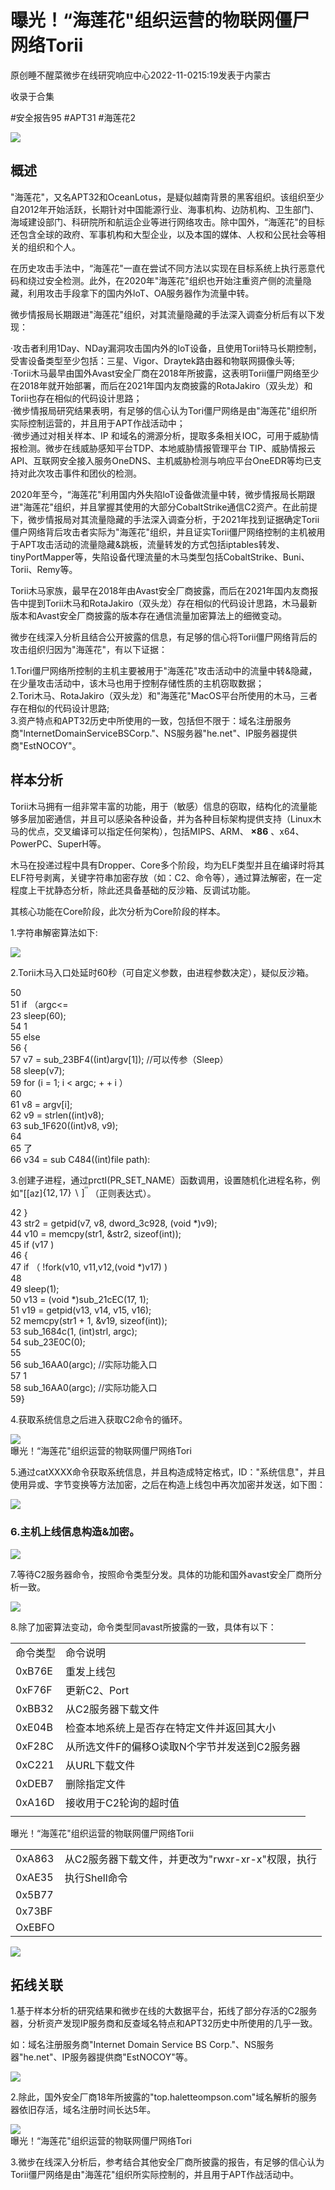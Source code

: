 # 曝光！“海莲花"组织运营的物联网僵尸网络Torii  

原创睡不醒菜微步在线研究响应中心2022-11-0215:19发表于内蒙古  

收录于合集  

#安全报告95 #APT31 #海莲花2  

![](https://cdn-mineru.openxlab.org.cn/extract/0e70f423-63ec-4365-bebc-c4f21d0084d2/19b7eaf905786fec4c52e84de082f131fa6bf96d15e146f4a95688ee75a73439.jpg)  

## 概述  

"海莲花"，又名APT32和OceanLotus，是疑似越南背景的黑客组织。该组织至少自2012年开始活跃，长期针对中国能源行业、海事机构、边防机构、卫生部门、海域建设部门、科研院所和航运企业等进行网络攻击。除中国外，“海莲花"的目标还包含全球的政府、军事机构和大型企业，以及本国的媒体、人权和公民社会等相关的组织和个人。  

在历史攻击手法中，“海莲花"一直在尝试不同方法以实现在目标系统上执行恶意代码和绕过安全检测。此外，在2020年"海莲花"组织也开始注重资产侧的流量隐藏，利用攻击手段拿下的国内外loT、OA服务器作为流量中转。  

微步情报局长期跟进"海莲花"组织，对其流量隐藏的手法深入调查分析后有以下发现：  

·攻击者利用1Day、NDay漏洞攻击国内外的loT设备，且使用Torii特马长期控制，受害设备类型至少包括：三星、Vigor、Draytek路由器和物联网摄像头等;  
·Torii木马最早由国外Avast安全厂商在2018年所披露，这表明Torii僵尸网络至少在2018年就开始部署，而后在2021年国内友商披露的RotaJakiro（双头龙）和Torii也存在相似的代码设计思路；  
·微步情报局研究结果表明，有足够的信心认为Tori僵尸网络是由"海莲花"组织所实际控制运营的，并且用于APT作战活动中；  
·微步通过对相关样本、IP 和域名的溯源分析，提取多条相关IOC，可用于威胁情报检测。微步在线威胁感知平台TDP、本地威胁情报管理平台 TIP、威胁情报云API、互联网安全接入服务OneDNS、主机威胁检测与响应平台OneEDR等均已支持对此次攻击事件和团伙的检测。  

2020年至今，“海莲花"利用国内外失陷loT设备做流量中转，微步情报局长期跟进"海莲花"组织，并且掌握其使用的大部分CobaltStrike通信C2资产。在此前提下，微步情报局对其流量隐藏的手法深入调查分析，于2021年找到证据确定Torii僵户网络背后攻击者实际为"海莲花"组织，并且证实Torii僵尸网络控制的主机被用于APT攻击活动的流量隐藏&跳板，流量转发的方式包括iptables转发、tinyPortMapper等，失陷设备代理流量的木马类型包括CobaltStrike、Buni、Torii、Remy等。  

Torii木马家族，最早在2018年由Avast安全厂商披露，而后在2021年国内友商报告中提到Torii木马和RotaJakiro（双头龙）存在相似的代码设计思路，木马最新版本和Avast安全厂商披露的版本存在通信流量加密算法上的细微变动。  

微步在线深入分析且结合公开披露的信息，有足够的信心将Torii僵尸网络背后的攻击组织归因为"海莲花"，有以下证据：  

1.Tori僵尸网络所控制的主机主要被用于"海莲花"攻击活动中的流量中转&隐藏，在少量攻击活动中，该木马也用于控制存储性质的主机窃取数据；  
2.Tori木马、RotaJakiro（双头龙）和"海莲花"MacOS平台所使用的木马，三者存在相似的代码设计思路;  
3.资产特点和APT32历史中所使用的一致，包括但不限于：域名注册服务商"lnternetDomainServiceBSCorp."、NS服务器"he.net"、IP服务器提供商"EstNOCOY"。  

## 样本分析  

Torii木马拥有一组非常丰富的功能，用于（敏感）信息的窃取，结构化的流量能够多层加密通信，并且可以感染各种设备，并为各种目标架构提供支持（Linux木马的优点，交叉编译可以指定任何架构），包括MIPS、ARM、 $\boldsymbol{\times86}$ 、x64、PowerPC、SuperH等。  

木马在投递过程中具有Dropper、Core多个阶段，均为ELF类型并且在编译时将其ELF符号剥离，关键字符串加密存放（如：C2、命令等），通过算法解密，在一定程度上干扰静态分析，除此还具备基础的反沙箱、反调试功能。  

其核心功能在Core阶段，此次分析为Core阶段的样本。  

1.字符串解密算法如下:  

![](https://cdn-mineru.openxlab.org.cn/extract/0e70f423-63ec-4365-bebc-c4f21d0084d2/be618d97e1371f34bd7c27052c61ecaf5a18ba483e5f9360c895f361a25a7ecc.jpg)  

2.Torii木马入口处延时60秒（可自定义参数，由进程参数决定），疑似反沙箱。  

50   
51 if （argc<=   
23 sleep(60);   
54 1   
55 else   
56 {   
57 v7 = sub_23BF4((int)argv[1]); //可以传参（Sleep）   
58 sleep(v7);   
59 for (i = 1; i < argc; $++\mathrm{i}$ ）   
60   
61 v8 = argv[i];   
62 v9 = strlen((int)v8);   
63 sub_1F620((int)v8, v9);   
64   
65 了   
66 v34 $=$ sub C484((int)file path):  

3.创建子进程，通过prctI(PR_SET_NAME）函数调用，设置随机化进程名称，例如"\[[az]$\{12,17\}\backslash]^{\prime\prime}$ （正则表达式）。  

42 }   
43 str2 $=$ getpid(v7, v8, dword_3c928, (void \*)v9);   
44 v10 $=$ memcpy(str1, &str2, sizeof(int));   
45 if (v17 )   
46 {   
47 if （ !fork(v10, v11,v12,(void \*)v17) )   
48   
49 sleep(1);   
50 v13 $=$ (void \*)sub_21cEC(17, 1);   
51 v19 $=$ getpid(v13, v14, v15, v16);   
52 memcpy(str1 + 1, &v19, sizeof(int));   
53 sub_1684c(1, (int)strl, argc);   
54 sub_23E0C(0);   
55   
56 sub_16AA0(argc); //实际功能入口   
57 1   
58 sub_16AA0(argc); //实际功能入口   
59}  

4.获取系统信息之后进入获取C2命令的循环。  

![](https://cdn-mineru.openxlab.org.cn/extract/0e70f423-63ec-4365-bebc-c4f21d0084d2/dcb2463e3ced42181872c0dfab11e21d943d204345a5c6204c79dacf07ab48fd.jpg)  
曝光！“海莲花"组织运营的物联网僵尸网络Tori  

5.通过catXXXX命令获取系统信息，并且构造成特定格式，ID："系统信息"，并且使用异或、字节变换等方法加密，之后在构造上线包中再次加密并发送，如下图：  

![](https://cdn-mineru.openxlab.org.cn/extract/0e70f423-63ec-4365-bebc-c4f21d0084d2/775a6bf2a2ea713cc7ac2fa7830ab305222596b1907c1ac90f3b698935c7fc25.jpg)  

### 6.主机上线信息构造&加密。  

![](https://cdn-mineru.openxlab.org.cn/extract/0e70f423-63ec-4365-bebc-c4f21d0084d2/c8549c1dc6bd920f7d62fdeffad30c961299f22b3fa6c37ee7cef0cd306d5f15.jpg)  

7.等待C2服务器命令，按照命令类型分发。具体的功能和国外avast安全厂商所分析一致。  

![](https://cdn-mineru.openxlab.org.cn/extract/0e70f423-63ec-4365-bebc-c4f21d0084d2/da61432ecfa92c47ac2e857d14631a1d9eb4285117553aaa723d748ccc980d68.jpg)  

8.除了加密算法变动，命令类型同avast所披露的一致，具体有以下：  

<html><body><table><tr><td>命令类型</td><td>命令说明</td></tr><tr><td>0xB76E</td><td>重发上线包</td></tr><tr><td>0xF76F</td><td>更新C2、Port</td></tr><tr><td>0xBB32</td><td>从C2服务器下载文件</td></tr><tr><td>0xE04B</td><td>检查本地系统上是否存在特定文件并返回其大小</td></tr><tr><td>0xF28C</td><td>从所选文件F的偏移O读取N个字节并发送到C2服务器</td></tr><tr><td>0xC221</td><td>从URL下载文件</td></tr><tr><td>0xDEB7</td><td>删除指定文件</td></tr><tr><td>0xA16D</td><td>接收用于C2轮询的超时值</td></tr><tr><td></td><td></td></tr></table></body></html>  

曝光！“海莲花"组织运营的物联网僵尸网络Torii   


<html><body><table><tr><td>0xA863</td><td>从C2服务器下载文件，并更改为"rwxr-xr-x"权限，执行</td></tr><tr><td>0xAE35</td><td>执行Shell命令</td></tr><tr><td>0x5B77</td><td></td></tr><tr><td>0x73BF</td><td></td></tr><tr><td>OxEBFO</td><td></td></tr></table></body></html>  

![](https://cdn-mineru.openxlab.org.cn/extract/0e70f423-63ec-4365-bebc-c4f21d0084d2/d8a9f3f910f5af38de1f203712be63507de086934ce770c419cca11bb5e79389.jpg)  

## 拓线关联  

1.基于样本分析的研究结果和微步在线的大数据平台，拓线了部分存活的C2服务器，分析资产发现IP服务商和反查域名特点和APT32历史中所使用的几乎一致。  

如：域名注册服务商"Internet Domain Service BS Corp."、NS服务器"he.net"、IP服务器提供商"EstNOCOY"等。  

![](https://cdn-mineru.openxlab.org.cn/extract/0e70f423-63ec-4365-bebc-c4f21d0084d2/5282691534cef5878facebd5c5c4433afe565d96c780344d0f23932f53d41246.jpg)  

2.除此，国外安全厂商18年所披露的"top.haletteompson.com"域名解析的服务器依旧存活，域名注册时间长达5年。  

![](https://cdn-mineru.openxlab.org.cn/extract/0e70f423-63ec-4365-bebc-c4f21d0084d2/28e9e3cee18075efb4a0632e0033655d2c95f176c4da72a5895f34e9225c4bb3.jpg)  
曝光！“海莲花"组织运营的物联网僵尸网络Tori  

3.微步在线深入分析后，参考结合其他安全厂商所披露的报告，有足够的信心认为Torii僵尸网络是由"海莲花"组织所实际控制的，并且用于APT作战活动中。  